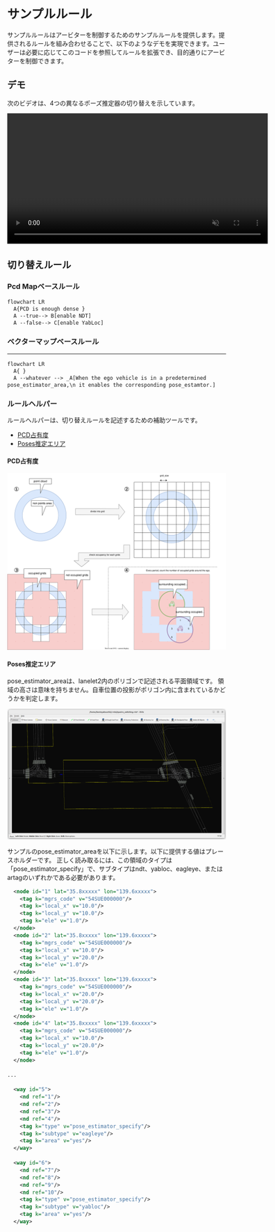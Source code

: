 # サンプルルール

サンプルルールはアービターを制御するためのサンプルルールを提供します。提供されるルールを組み合わせることで、以下のようなデモを実現できます。ユーザーは必要に応じてこのコードを参照してルールを拡張でき、目的通りにアービターを制御できます。

## デモ

次のビデオは、4つの異なるポーズ推定器の切り替えを示しています。

<div><video controls src="https://github-production-user-asset-6210df.s3.amazonaws.com/24854875/295755577-62b26fdd-dcf0-4b1c-a1a0-ecd633413196.mp4" muted="false" width="600"></video></div>

## 切り替えルール

### Pcd Mapベースルール


```mermaid
flowchart LR
  A{PCD is enough dense }
  A --true--> B[enable NDT]
  A --false--> C[enable YabLoc]
```

### ベクターマップベースルール

---



```mermaid
flowchart LR
  A{ }
  A --whatever --> _A[When the ego vehicle is in a predetermined pose_estimator_area,\n it enables the corresponding pose_estamtor.]
```

### ルールヘルパー

ルールヘルパーは、切り替えルールを記述するための補助ツールです。

- [PCD占有度](#pcd-occupancy)
- [Poses推定エリア](#pose-estimator-area)

#### PCD占有度

<img src="../media/pcd_occupancy.drawio.svg" alt="drawing" width="600"/>

#### Poses推定エリア

pose_estimator_areaは、lanelet2内のポリゴンで記述される平面領域です。
領域の高さは意味を持ちません。自車位置の投影がポリゴン内に含まれているかどうかを判定します。

<img src="../media/pose_estimator_area_in_vector_map.png" alt="drawing" width="600"/>

サンプルのpose_estimator_areaを以下に示します。以下に提供する値はプレースホルダーです。
正しく読み取るには、この領域のタイプは「pose_estimator_specify」で、サブタイプはndt、yabloc、eagleye、またはartagのいずれかである必要があります。


```xml
  <node id="1" lat="35.8xxxxx" lon="139.6xxxxx">
    <tag k="mgrs_code" v="54SUE000000"/>
    <tag k="local_x" v="10.0"/>
    <tag k="local_y" v="10.0"/>
    <tag k="ele" v="1.0"/>
  </node>
  <node id="2" lat="35.8xxxxx" lon="139.6xxxxx">
    <tag k="mgrs_code" v="54SUE000000"/>
    <tag k="local_x" v="10.0"/>
    <tag k="local_y" v="20.0"/>
    <tag k="ele" v="1.0"/>
  </node>
  <node id="3" lat="35.8xxxxx" lon="139.6xxxxx">
    <tag k="mgrs_code" v="54SUE000000"/>
    <tag k="local_x" v="20.0"/>
    <tag k="local_y" v="20.0"/>
    <tag k="ele" v="1.0"/>
  </node>
  <node id="4" lat="35.8xxxxx" lon="139.6xxxxx">
    <tag k="mgrs_code" v="54SUE000000"/>
    <tag k="local_x" v="10.0"/>
    <tag k="local_y" v="20.0"/>
    <tag k="ele" v="1.0"/>
  </node>

...

  <way id="5">
    <nd ref="1"/>
    <nd ref="2"/>
    <nd ref="3"/>
    <nd ref="4"/>
    <tag k="type" v="pose_estimator_specify"/>
    <tag k="subtype" v="eagleye"/>
    <tag k="area" v="yes"/>
  </way>

  <way id="6">
    <nd ref="7"/>
    <nd ref="8"/>
    <nd ref="9"/>
    <nd ref="10"/>
    <tag k="type" v="pose_estimator_specify"/>
    <tag k="subtype" v="yabloc"/>
    <tag k="area" v="yes"/>
  </way>

```

